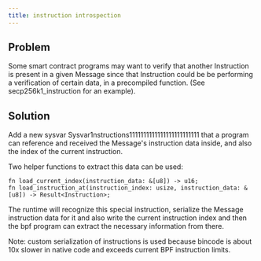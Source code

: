 ```yaml
---
title: instruction introspection
---
```


## Problem

Some smart contract programs may want to verify that another Instruction is present in a given Message since that Instruction could be be performing a verification of certain data, in a precompiled function. (See secp256k1_instruction for an example).

## Solution

Add a new sysvar Sysvar1nstructions1111111111111111111111111 that a program can reference and received the Message's instruction data inside, and also the index of the current instruction.

Two helper functions to extract this data can be used:

```
fn load_current_index(instruction_data: &[u8]) -> u16;
fn load_instruction_at(instruction_index: usize, instruction_data: &[u8]) -> Result<Instruction>;
```

The runtime will recognize this special instruction, serialize the Message instruction data for it and also write the current instruction index and then the bpf program can extract the necessary information from there.

Note: custom serialization of instructions is used because bincode is about 10x slower in native code and exceeds current BPF instruction limits.
